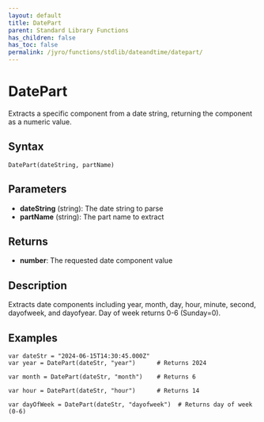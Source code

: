 ```yaml
---
layout: default
title: DatePart
parent: Standard Library Functions
has_children: false
has_toc: false
permalink: /jyro/functions/stdlib/dateandtime/datepart/
---
```


# DatePart

Extracts a specific component from a date string, returning the component as a numeric value.

## Syntax

```jyro
DatePart(dateString, partName)
```

## Parameters

- **dateString** (string): The date string to parse
- **partName** (string): The part name to extract

## Returns

- **number**: The requested date component value

## Description

Extracts date components including year, month, day, hour, minute, second, dayofweek, and dayofyear. Day of week returns 0-6 (Sunday=0).

## Examples

```jyro
var dateStr = "2024-06-15T14:30:45.000Z"
var year = DatePart(dateStr, "year")      # Returns 2024
```

```jyro
var month = DatePart(dateStr, "month")    # Returns 6
```

```jyro
var hour = DatePart(dateStr, "hour")      # Returns 14
```

```jyro
var dayOfWeek = DatePart(dateStr, "dayofweek")  # Returns day of week (0-6)
```